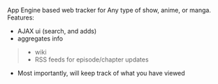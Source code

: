 App Engine based web tracker for Any type of show, anime, or manga.
Features:
- AJAX ui (search, and adds)
- aggregates info
> - wiki
> - RSS feeds for episode/chapter updates
- Most importantly, will keep track of what you have viewed